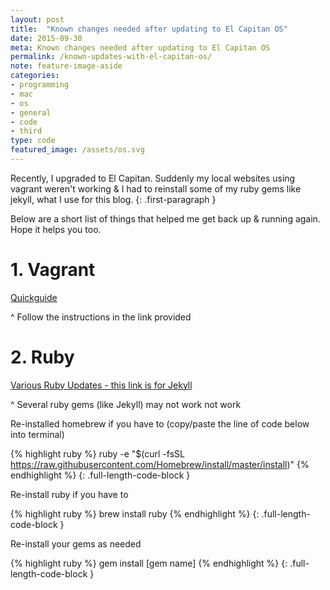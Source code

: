 ```yaml
---
layout: post
title:  "Known changes needed after updating to El Capitan OS"
date: 2015-09-30
meta: Known changes needed after updating to El Capitan OS
permalink: /known-updates-with-el-capitan-os/
note: feature-image-aside
categories:
- programming
- mac
- os
- general
- code
- third
type: code
featured_image: /assets/os.svg
---
```


Recently, I upgraded to El Capitan. Suddenly my local websites using vagrant weren't working & I had to reinstall some of my ruby gems like jekyll, what I use for this blog.
{: .first-paragraph }

Below are a short list of things that helped me get back up & running again. Hope it helps you too.

# 1. Vagrant
[Quickguide](https://davidturner.name/setting-up-vagrant-in-os-x-10-11-el-capitan/)

^ Follow the instructions in the link provided


# 2. Ruby
[Various Ruby Updates - this link is for Jekyll](https://github.com/jekyll/jekyll/issues/3984)

^ Several ruby gems (like Jekyll) may not work not work

Re-installed homebrew if you have to (copy/paste the line of code below into terminal)

{% highlight ruby %}
ruby -e "$(curl -fsSL https://raw.githubusercontent.com/Homebrew/install/master/install)"
{% endhighlight %}
{: .full-length-code-block }

Re-install ruby if you have to

{% highlight ruby %}
brew install ruby
{% endhighlight %}
{: .full-length-code-block }

Re-install your gems as needed

{% highlight ruby %}
gem install [gem name]
{% endhighlight %}
{: .full-length-code-block }

